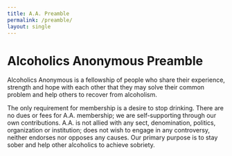 ```yaml
---
title: A.A. Preamble
permalink: /preamble/
layout: single 
---
```


# Alcoholics Anonymous Preamble
Alcoholics Anonymous is a fellowship of people who share their experience, strength and hope with each other that they may solve their common problem and help others to recover from alcoholism.

The only requirement for membership is a desire to stop drinking. There are no dues or fees for A.A. membership; we are self-supporting through our own contributions. A.A. is not allied with any sect, denomination, politics, organization or institution; does not wish to engage in any controversy, neither endorses nor opposes any causes. Our primary purpose is to stay sober and help other alcoholics to achieve sobriety.
